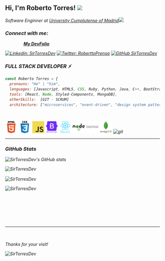 
<h2> Hi, I'm Roberto Torres! <img src="https://media.giphy.com/media/SS8CV2rQdlYNLtBCiF/source.gif" width="25"></h2>

<p><em>Software Enginner at <a href="http://www.ucm.es">University Cumplutense of Madrid</a><img src="https://media.giphy.com/media/fYSnHlufseco8Fh93Z/giphy.gif" width="30">
<h3 align="left">Connect with me:</h3> 
<p>
<strong><a href="https://website-six-fawn.vercel.app/" target="blank" style='margin-left:60px'>My DevFolio</a></strong>
 

[![Linkedin: SirTorresDev](https://img.shields.io/badge/-robertoTorres-blue?style=flat-square&logo=Linkedin&logoColor=white&link=https://www.linkedin.com/in/roberto-torres-prensa/)](https://www.linkedin.com/in/roberto-torres-prensa/)
[![Twitter: RoberttoPrensa](https://img.shields.io/twitter/follow/RoberttoPrensa?style=social)](https://twitter.com/RoberttoPrensa)
[![GitHub SirTorresDev](https://img.shields.io/github/followers/SirTorresDev?label=follow&style=social)](https://github.com/SirTorresDev) 
</p>

### FULL STACK DEVELOPER ⚡ 
```javascript
const Roberto Torres = {
  pronouns: "He" | "him",
  lenguages: [Javascript, HTML5, CSS, Ruby, Python, Java, C++, BootStrap],
  tools: [React, Node, Styled-Components, MongoDB],
  otherSkills:  [GIT - SCRUM]
  architecture: ["microservices", "event-driven", "design system pattern"]
```
<br>
<p align="left"> 
  <img src="https://raw.githubusercontent.com/devicons/devicon/master/icons/html5/html5-original-wordmark.svg" alt="html5" width="40" height="40"/> 
  <img src="https://raw.githubusercontent.com/devicons/devicon/master/icons/css3/css3-original-wordmark.svg" alt="css3" width="40" height="40"/> 
  <img src="https://raw.githubusercontent.com/devicons/devicon/master/icons/javascript/javascript-original.svg" alt="javascript" width="40" height="40"/> 
  <img src="https://raw.githubusercontent.com/devicons/devicon/master/icons/bootstrap/bootstrap-plain-wordmark.svg" alt="bootstrap" width="40" height="40"/>
  <img src="https://raw.githubusercontent.com/devicons/devicon/master/icons/react/react-original-wordmark.svg" alt="react" width="40" height="40"/> 
  <img src="https://raw.githubusercontent.com/devicons/devicon/master/icons/nodejs/nodejs-original-wordmark.svg" alt="nodejs" width="40" height="40"/> 
  <img src="https://raw.githubusercontent.com/devicons/devicon/master/icons/express/express-original-wordmark.svg" alt="express" width="40" height="40"/> 
  <img src="https://raw.githubusercontent.com/devicons/devicon/master/icons/mongodb/mongodb-original-wordmark.svg" alt="mongodb" width="40" height="40"/> 
  <img src="https://www.vectorlogo.zone/logos/git-scm/git-scm-icon.svg" alt="git" width="40" height="40"/> 
</p>


***



### GitHub Stats

![SirTorresDev's GitHub stats](https://github-readme-stats.vercel.app/api?username=SirTorresDev&hide=["contribs","prs"])

<p align="left"><img src="https://github-profile-trophy.vercel.app/?username=SirTorresDev" alt="SirTorresDev" /></p>
<p><img align="center" src="https://github-readme-streak-stats.herokuapp.com/?user=SirTorresDev&" alt="SirTorresDev" /></p>
<p><img align="left" src="https://github-readme-stats.vercel.app/api/top-langs?username=SirTorresDev&show_icons=true&locale=en&layout=compact" alt="SirTorresDev" /></p>
<br><br><br><br><br><br><br>


***



<br><br>
Thanks for your visit!
<p align="left"> <img src="https://komarev.com/ghpvc/?username=SirTorresDev&label=Profile%20views&color=0e75b6&style=flat" alt="SirTorresDev" /> </p>

